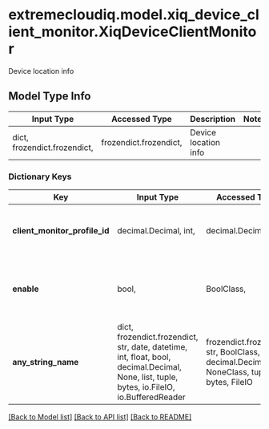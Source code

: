 # extremecloudiq.model.xiq_device_client_monitor.XiqDeviceClientMonitor

Device location info

## Model Type Info
Input Type | Accessed Type | Description | Notes
------------ | ------------- | ------------- | -------------
dict, frozendict.frozendict,  | frozendict.frozendict,  | Device location info | 

### Dictionary Keys
Key | Input Type | Accessed Type | Description | Notes
------------ | ------------- | ------------- | ------------- | -------------
**client_monitor_profile_id** | decimal.Decimal, int,  | decimal.Decimal,  | The assigned client monitor profile ID | [optional] value must be a 64 bit integer
**enable** | bool,  | BoolClass,  | The timestamp when the device assigned to the location | [optional] 
**any_string_name** | dict, frozendict.frozendict, str, date, datetime, int, float, bool, decimal.Decimal, None, list, tuple, bytes, io.FileIO, io.BufferedReader | frozendict.frozendict, str, BoolClass, decimal.Decimal, NoneClass, tuple, bytes, FileIO | any string name can be used but the value must be the correct type | [optional]

[[Back to Model list]](../../README.md#documentation-for-models) [[Back to API list]](../../README.md#documentation-for-api-endpoints) [[Back to README]](../../README.md)

